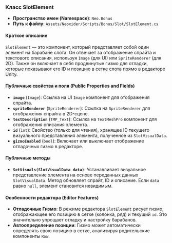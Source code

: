 ﻿### Класс SlotElement

- **Пространство имен (Namespace)**: `Neo.Bonus`
- **Путь к файлу**: `Assets/Neoxider/Scripts/Bonus/Slot/SlotElement.cs`

#### Краткое описание
`SlotElement` — это компонент, который представляет собой один элемент на барабане слота. Он отвечает за отображение спрайта и текстового описания, используя `Image` (для UI) или `SpriteRenderer` (для 2D). Также он включает в себя продвинутые гизмо для отладки, которые показывают его ID и позицию в сетке слота прямо в редакторе Unity.

#### Публичные свойства и поля (Public Properties and Fields)
- **`image`** (`Image`): Ссылка на UI `Image` компонент для отображения спрайта.
- **`spriteRenderer`** (`SpriteRenderer`): Ссылка на `SpriteRenderer` для отображения спрайта в 2D-сцене.
- **`textDescription`** (`TMP_Text`): Ссылка на `TextMeshPro` компонент для отображения описания элемента.
- **`id`** (`int`): Свойство (только для чтения), хранящее ID текущего визуального представления элемента, полученное из `SlotVisualData`.
- **`gizmoEnabled`** (`bool`): Включает или выключает отображение отладочных гизмо в редакторе.

#### Публичные методы
- **`SetVisuals(SlotVisualData data)`**: Устанавливает визуальное представление элемента на основе переданных данных `SlotVisualData`. Метод обновляет спрайт, ID и описание. Если `data` равно `null`, элемент становится невидимым.

#### Особенности редактора (Editor Features)
- **Отладочные Гизмо**: В режиме редактора `SlotElement` рисует гизмо, отображающее его позицию в сетке (колонка, ряд) и текущий `id`. Это значительно упрощает отладку и настройку барабанов.
- **Автоопределение позиции**: Гизмо может автоматически определять свою позицию в сетке, анализируя родительские компоненты `Row`.
